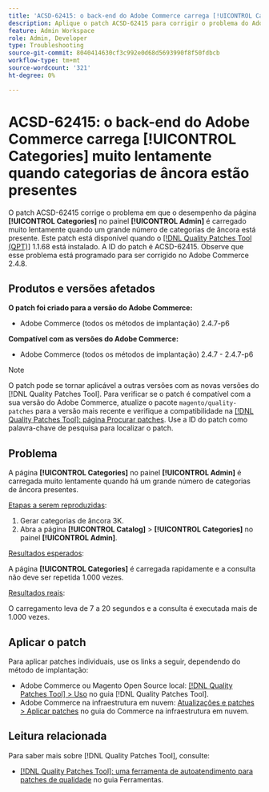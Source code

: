 ```yaml
---
title: 'ACSD-62415: o back-end do Adobe Commerce carrega [!UICONTROL Categories] muito lentamente'
description: Aplique o patch ACSD-62415 para corrigir o problema do Adobe Commerce em que o desempenho da página [!UICONTROL Categories] no painel [!UICONTROL Admin] é carregado muito lentamente quando um grande número de categorias de âncora está presente.
feature: Admin Workspace
role: Admin, Developer
type: Troubleshooting
source-git-commit: 8040414630cf3c992e0d68d5693990f8f50fdbcb
workflow-type: tm+mt
source-wordcount: '321'
ht-degree: 0%

---
```



# ACSD-62415: o back-end do Adobe Commerce carrega **[!UICONTROL Categories]** muito lentamente quando categorias de âncora estão presentes

O patch ACSD-62415 corrige o problema em que o desempenho da página **[!UICONTROL Categories]** no painel **[!UICONTROL Admin]** é carregado muito lentamente quando um grande número de categorias de âncora está presente. Este patch está disponível quando o [[!DNL Quality Patches Tool (QPT)]](/help/tools/quality-patches-tool/quality-patches-tool-to-self-serve-quality-patches.md) 1.1.68 está instalado. A ID do patch é ACSD-62415. Observe que esse problema está programado para ser corrigido no Adobe Commerce 2.4.8.

## Produtos e versões afetados

**O patch foi criado para a versão do Adobe Commerce:**

* Adobe Commerce (todos os métodos de implantação) 2.4.7-p6

**Compatível com as versões do Adobe Commerce:**

* Adobe Commerce (todos os métodos de implantação) 2.4.7 - 2.4.7-p6

>[!NOTE]
>
>O patch pode se tornar aplicável a outras versões com as novas versões do [!DNL Quality Patches Tool]. Para verificar se o patch é compatível com a sua versão do Adobe Commerce, atualize o pacote `magento/quality-patches` para a versão mais recente e verifique a compatibilidade na [[!DNL Quality Patches Tool]: página Procurar patches](https://experienceleague.adobe.com/tools/commerce-quality-patches/index.html?lang=pt-BR). Use a ID do patch como palavra-chave de pesquisa para localizar o patch.

## Problema

A página **[!UICONTROL Categories]** no painel **[!UICONTROL Admin]** é carregada muito lentamente quando há um grande número de categorias de âncora presentes.

<u>Etapas a serem reproduzidas</u>:

1. Gerar categorias de âncora 3K.
1. Abra a página **[!UICONTROL Catalog]** > **[!UICONTROL Categories]** no painel **[!UICONTROL Admin]**.

<u>Resultados esperados</u>:

A página **[!UICONTROL Categories]** é carregada rapidamente e a consulta não deve ser repetida 1.000 vezes.

<u>Resultados reais</u>:

O carregamento leva de 7 a 20 segundos e a consulta é executada mais de 1.000 vezes.

## Aplicar o patch

Para aplicar patches individuais, use os links a seguir, dependendo do método de implantação:

* Adobe Commerce ou Magento Open Source local: [[!DNL Quality Patches Tool] > Uso](/help/tools/quality-patches-tool/usage.md) no guia [!DNL Quality Patches Tool].
* Adobe Commerce na infraestrutura em nuvem: [Atualizações e patches > Aplicar patches](https://experienceleague.adobe.com/docs/commerce-cloud-service/user-guide/develop/upgrade/apply-patches.html?lang=pt-BR) no guia do Commerce na infraestrutura em nuvem.

## Leitura relacionada

Para saber mais sobre [!DNL Quality Patches Tool], consulte:

* [[!DNL Quality Patches Tool]: uma ferramenta de autoatendimento para patches de qualidade](/help/tools/quality-patches-tool/quality-patches-tool-to-self-serve-quality-patches.md) no guia Ferramentas.

